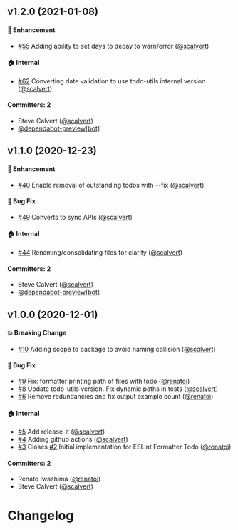 ## v1.2.0 (2021-01-08)

#### :rocket: Enhancement
* [#55](https://github.com/scalvert/eslint-formatter-todo/pull/55) Adding ability to set days to decay to warn/error ([@scalvert](https://github.com/scalvert))

#### :house: Internal
* [#62](https://github.com/scalvert/eslint-formatter-todo/pull/62) Converting date validation to use todo-utils internal version. ([@scalvert](https://github.com/scalvert))

#### Committers: 2
- Steve Calvert ([@scalvert](https://github.com/scalvert))
- [@dependabot-preview[bot]](https://github.com/apps/dependabot-preview)


## v1.1.0 (2020-12-23)

#### :rocket: Enhancement
* [#40](https://github.com/scalvert/eslint-formatter-todo/pull/40) Enable removal of outstanding todos with --fix ([@scalvert](https://github.com/scalvert))

#### :bug: Bug Fix
* [#49](https://github.com/scalvert/eslint-formatter-todo/pull/49) Converts to sync APIs ([@scalvert](https://github.com/scalvert))

#### :house: Internal
* [#44](https://github.com/scalvert/eslint-formatter-todo/pull/44) Renaming/consolidating files for clarity ([@scalvert](https://github.com/scalvert))

#### Committers: 2
- Steve Calvert ([@scalvert](https://github.com/scalvert))
- [@dependabot-preview[bot]](https://github.com/apps/dependabot-preview)


## v1.0.0 (2020-12-01)

#### :boom: Breaking Change
* [#10](https://github.com/scalvert/eslint-formatter-todo/pull/10) Adding scope to package to avoid naming collision ([@scalvert](https://github.com/scalvert))

#### :bug: Bug Fix
* [#9](https://github.com/scalvert/eslint-formatter-todo/pull/9) Fix: formatter printing path of files with todo ([@renatoi](https://github.com/renatoi))
* [#8](https://github.com/scalvert/eslint-formatter-todo/pull/8) Update todo-utils version. Fix dynamic paths in tests ([@scalvert](https://github.com/scalvert))
* [#6](https://github.com/scalvert/eslint-formatter-todo/pull/6) Remove redundancies and fix output example count ([@renatoi](https://github.com/renatoi))

#### :house: Internal
* [#5](https://github.com/scalvert/eslint-formatter-todo/pull/5) Add release-it ([@scalvert](https://github.com/scalvert))
* [#4](https://github.com/scalvert/eslint-formatter-todo/pull/4) Adding github actions ([@scalvert](https://github.com/scalvert))
* [#3](https://github.com/scalvert/eslint-formatter-todo/pull/3) Closes [#2](https://github.com/scalvert/eslint-formatter-todo/issues/2) Initial implementation for ESLint Formatter Todo ([@renatoi](https://github.com/renatoi))

#### Committers: 2
- Renato Iwashima ([@renatoi](https://github.com/renatoi))
- Steve Calvert ([@scalvert](https://github.com/scalvert))


# Changelog
